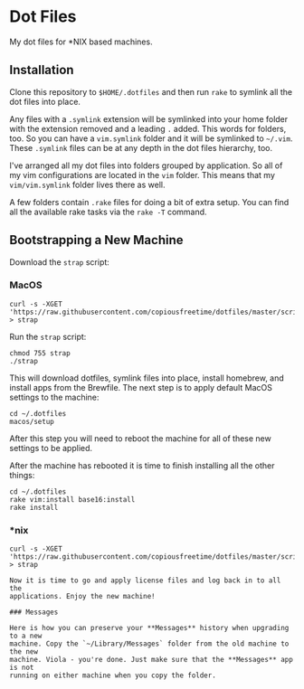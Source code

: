 # Dot Files

My dot files for *NIX based machines.

## Installation

Clone this repository to `$HOME/.dotfiles` and then run `rake` to symlink all
the dot files into place.

Any files with a `.symlink` extension will be symlinked into your home folder
with the extension removed and a leading `.` added. This words for folders, too.
So you can have a `vim.symlink` folder and it will be symlinked to `~/.vim`.
These `.symlink` files can be at any depth in the dot files hierarchy, too.

I've arranged all my dot files into folders grouped by application. So all of my
vim configurations are located in the `vim` folder. This means that my
`vim/vim.symlink` folder lives there as well.

A few folders contain `.rake` files for doing a bit of extra setup. You can find
all the available rake tasks via the `rake -T` command.

## Bootstrapping a New Machine

Download the `strap` script:

### MacOS

```
curl -s -XGET 'https://raw.githubusercontent.com/copiousfreetime/dotfiles/master/script/strap' > strap
```

Run the `strap` script:

```
chmod 755 strap
./strap
```

This will download dotfiles, symlink files into place, install homebrew, and
install apps from the Brewfile. The next step is to apply default MacOS settings
to the machine:

```
cd ~/.dotfiles
macos/setup
```

After this step you will need to reboot the machine for all of these new
settings to be applied.

After the machine has rebooted it is time to finish installing all the other
things:

```
cd ~/.dotfiles
rake vim:install base16:install
rake install
```

### *nix

```
curl -s -XGET 'https://raw.githubusercontent.com/copiousfreetime/dotfiles/master/script/strap.nix' > strap

Now it is time to go and apply license files and log back in to all the
applications. Enjoy the new machine!

### Messages

Here is how you can preserve your **Messages** history when upgrading to a new
machine. Copy the `~/Library/Messages` folder from the old machine to the new
machine. Viola - you're done. Just make sure that the **Messages** app is not
running on either machine when you copy the folder.

